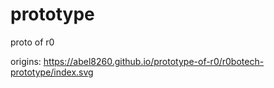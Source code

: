 # prototype
 proto of r0

origins: https://abel8260.github.io/prototype-of-r0/r0botech-prototype/index.svg

